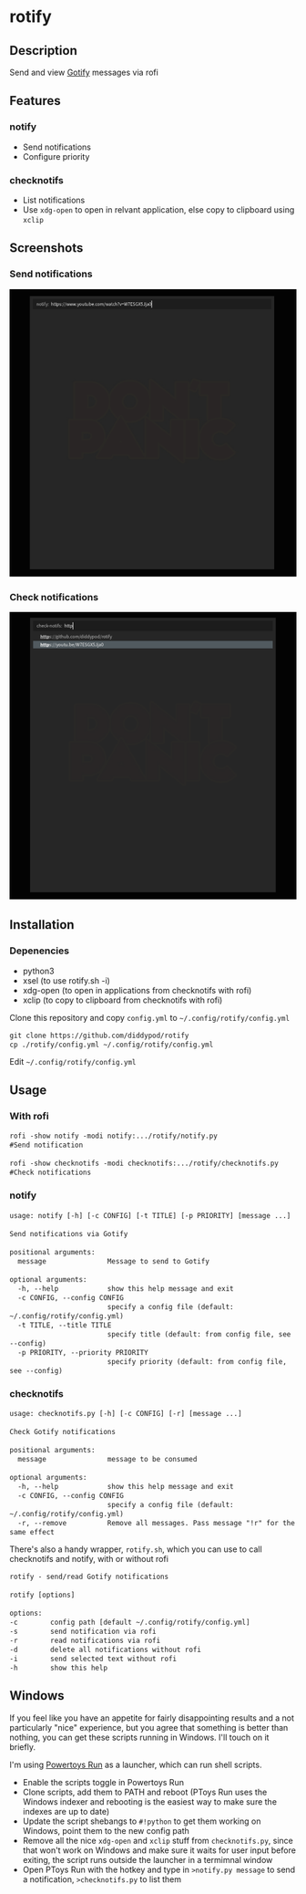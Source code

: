 # rotify

## Description
Send and view [Gotify](https://gotify.net) messages via rofi

## Features
### notify
- Send notifications
- Configure priority

### checknotifs
- List notifications
- Use `xdg-open` to open in relvant application, else copy to clipboard using `xclip`

## Screenshots
### Send notifications
<img src=./screenshots/notify.png width=800px>

### Check notifications
<img src=./screenshots/checknotifs.png width=800px>

## Installation
### Depenencies
 - python3
 - xsel (to use rotify.sh -i)
 - xdg-open (to open in applications from checknotifs with rofi)
 - xclip (to copy to clipboard from checknotifs with rofi)

Clone this repository and copy `config.yml` to `~/.config/rotify/config.yml`
```
git clone https://github.com/diddypod/rotify
cp ./rotify/config.yml ~/.config/rotify/config.yml
```
Edit `~/.config/rotify/config.yml`

## Usage
### With rofi
```
rofi -show notify -modi notify:.../rotify/notify.py                 #Send notification

rofi -show checknotifs -modi checknotifs:.../rotify/checknotifs.py  #Check notifications
```
### notify
```
usage: notify [-h] [-c CONFIG] [-t TITLE] [-p PRIORITY] [message ...]

Send notifications via Gotify

positional arguments:
  message               Message to send to Gotify

optional arguments:
  -h, --help            show this help message and exit
  -c CONFIG, --config CONFIG
                        specify a config file (default: ~/.config/rotify/config.yml)
  -t TITLE, --title TITLE
                        specify title (default: from config file, see --config)
  -p PRIORITY, --priority PRIORITY
                        specify priority (default: from config file, see --config)
```
### checknotifs
```
usage: checknotifs.py [-h] [-c CONFIG] [-r] [message ...]

Check Gotify notifications

positional arguments:
  message               message to be consumed

optional arguments:
  -h, --help            show this help message and exit
  -c CONFIG, --config CONFIG
                        specify a config file (default: ~/.config/rotify/config.yml)
  -r, --remove          Remove all messages. Pass message "!r" for the same effect
```
There's also a handy wrapper, `rotify.sh`, which you can use to call checknotifs and notify, with or without rofi
```
rotify - send/read Gotify notifications
 
rotify [options]
 
options:
-c        config path [default ~/.config/rotify/config.yml]
-s        send notification via rofi
-r        read notifications via rofi
-d        delete all notifications without rofi
-i        send selected text without rofi
-h        show this help
```

## Windows

If you feel like you have an appetite for fairly disappointing results and a not particularly "nice" experience, but you agree that something is better than nothing, you can get these scripts running in Windows. I'll touch on it briefly.

I'm using [Powertoys Run](https://docs.microsoft.com/en-gb/windows/powertoys/run#features) as a launcher, which can run shell scripts.

- Enable the scripts toggle in Powertoys Run
- Clone scripts, add them to PATH and reboot (PToys Run uses the Windows indexer and rebooting is the easiest way to make sure the indexes are up to date)
- Update the script shebangs to `#!python` to get them working on Windows, point them to the new config path
- Remove all the nice `xdg-open` and `xclip` stuff from `checknotifs.py`, since that won't work on Windows and make sure it waits for user input before exiting, the script runs outside the launcher in a termimnal window
- Open PToys Run with the hotkey and type in `>notify.py message` to send a notification, `>checknotifs.py` to list them
